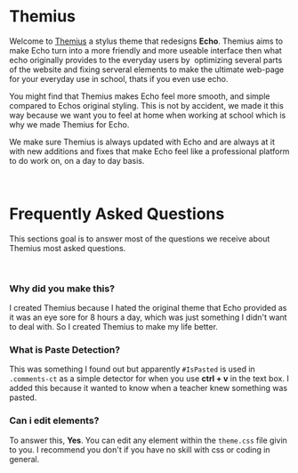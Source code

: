 # Themius
Welcome to [Themius](https://github.com/johnymcreed/Themius) a stylus theme that redesigns **Echo**.
Themius aims to make Echo turn into a more friendly and more useable interface then what echo originally provides to the everyday users by 
optimizing several parts of the website and fixing serveral elements to make the ultimate web-page for your everyday use in school, thats if you even use echo. 

You might find that Themius makes Echo feel more smooth, and simple compared to Echos original styling. This is not by accident, we made it this way
because we want you to feel at home when working at school which is why we made Themius for Echo.

We make sure Themius is always updated with Echo and are always at it with new additions and fixes that make Echo feel like a professional platform to
do work on, on a day to day basis.

<br>

# Frequently Asked Questions
This sections goal is to answer most of the questions we receive about Themius most asked questions.

<br>

### Why did you make this?
I created Themius because I hated the original theme that Echo provided as it was an eye sore for 8 hours a day, which was
just something I didn't want to deal with. So I created Themius to make my life better.

### What is Paste Detection?
This was something I found out but apparently `#IsPasted` is used in `.comments-ct` as a simple detector for when
you use **ctrl + v** in the text box. I added this because it wanted to know when a teacher knew something was pasted.

### Can i edit elements?
To answer this, **Yes**. You can edit any element within the `theme.css` file givin to you. I recommend you don't if you have
no skill with css or coding in general.
